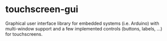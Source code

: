 # touchscreen-gui
Graphical user interface library for embedded systems (i.e. Arduino) with multi-window support and a few implemented controls (buttons, labels, ...) for touchscreens.
